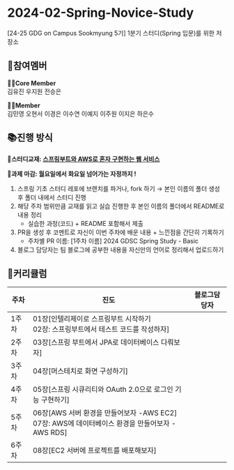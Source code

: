 # 2024-02-Spring-Novice-Study
[24-25 GDG on Campus Sookmyung 5기] 1분기 스터디(Spring 입문)를 위한 저장소


## 👥참여멤버
**🏃‍♀️Core Member**<br/>
김유진 우지원 전승은

**🤸‍♂️Member**<br/>
김민영 오현서 이경은 이수연 이예지 이주원 이지은 하은수


## 📚진행 방식
🌟**스터디교재: [스프링부트와 AWS로 혼자 구현하는 웹 서비스](https://www.yes24.com/Product/Goods/83849117)**

🌟**과제 마감: 월요일에서 화요일 넘어가는 자정까지 !**

1.  스프링 기초 스터디 레포에 브랜치를 파거나, fork 하기
    → 본인 이름의 폴더 생성 후 폴더 내에서 스터디 진행
2.  해당 주차 범위만큼 교재를 읽고 실습 진행한 후 본인 이름의 폴더에서 README로 내용 정리
    -   실습한 과정(코드) + README 포함해서 제출
3.  PR을 생성 후 코멘트로 자신이 이번 주차에 배운 내용 + 느낀점을 간단히 기록하기
    -   주차별 PR 이름: [1주차 이름] 2024 GDSC Spring Study - Basic
4. 블로그 담당자는 팀 블로그에 공부한 내용을 자신만의 언어로 정리해서 업로드하기

## 📅커리큘럼
| 주차 | 진도 |블로그담당자|
|--|--|--|
|1주차| 01장[인텔리제이로 스프링부트 시작하기<br>02장: 스프링부트에서 테스트 코드를 작성하자] ||
|2주차| 03장[스프링 부트에서 JPA로 데이터베이스 다뤄보자]||
|3주차| 04장[머스테치로 화면 구성하기]||
|4주차| 05장[스프링 시큐리티와 OAuth 2.0으로 로그인 기능 구현하기]||
|5주차| 06장[AWS 서버 환경을 만들어보자 -AWS EC2]<br>07장: AWS에 데이터베이스 환경을 만들어보자 -AWS RDS]||
|6주차| 08장[EC2 서버에 프로젝트를 배포해보자]||
